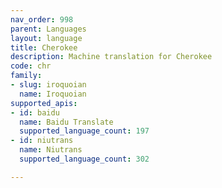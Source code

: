 ```yaml
---
nav_order: 998
parent: Languages
layout: language
title: Cherokee
description: Machine translation for Cherokee
code: chr
family:
- slug: iroquoian
  name: Iroquoian
supported_apis:
- id: baidu
  name: Baidu Translate
  supported_language_count: 197
- id: niutrans
  name: Niutrans
  supported_language_count: 302

---
```



